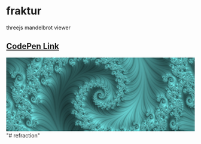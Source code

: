 # fraktur

threejs mandelbrot viewer

## [CodePen Link](https://codepen.io/oscarsaharoy/full/WNEjeBw)

![screenshot](https://github.com/OscarSaharoy/fraktur/blob/main/screenshot.jpg)
"# refraction" 

